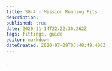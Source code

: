 ```yaml
---
title: SG-4 - Mission Running Fits
description: 
published: true
date: 2020-11-14T22:22:30.262Z
tags: fittings, guide
editor: markdown
dateCreated: 2020-07-09T05:48:49.400Z
---
```


.